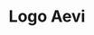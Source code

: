 ---
title: Logo Aevi
isPublic_b: true
published: true

file:
  src: /assets/site/images/logo-aevi.png
  type: image/png
alt_txt: 'Logo Aevi'

---
